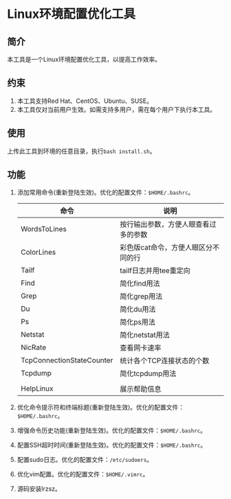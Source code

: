 # Linux环境配置优化工具

## 简介

本工具是一个Linux环境配置优化工具，以提高工作效率。  

## 约束

1. 本工具支持Red Hat、CentOS、Ubuntu、SUSE。  
2. 本工具仅对当前用户生效。如需支持多用户，需在每个用户下执行本工具。  

## 使用

上传此工具到环境的任意目录，执行`bash install.sh`。  

## 功能

1. 添加常用命令(重新登陆生效)。优化的配置文件：`$HOME/.bashrc`。  

   | 命令                      | 说明                                 |
   | ------------------------- | ------------------------------------ |
   | WordsToLines              | 按行输出参数，方便人眼查看过多的参数 |
   | ColorLines                | 彩色版cat命令，方便人眼区分不同的行  |
   | Tailf                     | tailf日志并用tee重定向               |
   | Find                      | 简化find用法                         |
   | Grep                      | 简化grep用法                         |
   | Du                        | 简化du用法                           |
   | Ps                        | 简化ps用法                           |
   | Netstat                   | 简化netstat用法                      |
   | NicRate                   | 查看网卡速率                         |
   | TcpConnectionStateCounter | 统计各个TCP连接状态的个数            |
   | Tcpdump                   | 简化tcpdump用法                      |
   |                           |                                      |
   | HelpLinux                 | 展示帮助信息                         |

2. 优化命令提示符和终端标题(重新登陆生效)。优化的配置文件：`$HOME/.bashrc`。  

3. 增强命令历史功能(重新登陆生效)。优化的配置文件：`$HOME/.bashrc`。  

4. 配置SSH超时时间(重新登陆生效)。优化的配置文件：`$HOME/.bashrc`。  

5. 配置sudo日志。优化的配置文件：`/etc/sudoers`。  

6. 优化vim配置。优化的配置文件：`$HOME/.vimrc`。  

7. 源码安装lrzsz。  
